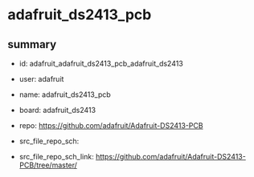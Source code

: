 # adafruit_ds2413_pcb
 
## summary 
* id: adafruit_adafruit_ds2413_pcb_adafruit_ds2413
* user: adafruit
* name: adafruit_ds2413_pcb
* board: adafruit_ds2413
* repo: https://github.com/adafruit/Adafruit-DS2413-PCB



* src_file_repo_sch: 
* src_file_repo_sch_link: https://github.com/adafruit/Adafruit-DS2413-PCB/tree/master/




